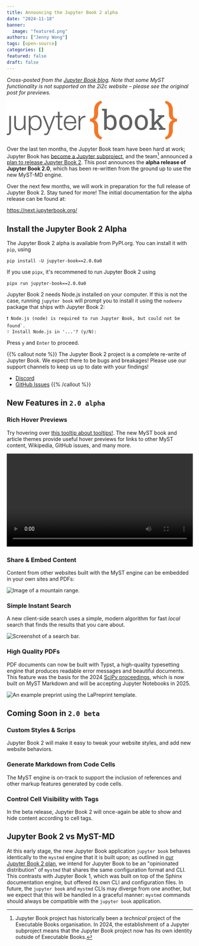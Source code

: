```yaml
---
title: Announcing the Jupyter Book 2 alpha
date: "2024-11-18"
banner:
  image: "featured.png"
authors: ["Jenny Wong"]
tags: [open-source]
categories: []
featured: false
draft: false
---
```


*Cross-posted from the [Jupyter Book blog](blog.jupyterbook.org/). Note that some MyST functionality is not supported on the 2i2c website – please see the original post for previews.*

![Jupyter Book 2 logo](featured.png)

Over the last ten months, the Jupyter Book team have been hard at work; Jupyter Book has [become a Jupyter subproject](https://github.com/jupyter/governance/pull/229), and the team[^jb-eb] announced a [plan to release Jupyter Book 2][plan]. This post announces the **alpha release of Jupyter Book 2.0**, which has been re-written from the ground up to use the new MyST-MD engine.

Over the next few months, we will work in preparation for the full release of Jupyter Book 2. Stay tuned for more! The initial documentation for the alpha release can be found at:

<https://next.jupyterbook.org/>

## Install the Jupyter Book 2 Alpha

The Jupyter Book 2 alpha is available from PyPI.org. You can install it with `pip`, using

```shell
pip install -U jupyter-book==2.0.0a0
```

If you use `pipx`, it's recommened to run Jupyter Book 2 using

```shell
pipx run jupyter-book==2.0.0a0
```

Jupyter Book 2 needs Node.js installed on your computer. If this is not the case, running `jupyter book` will prompt you to install it using the `nodeenv` package that ships with Jupyter Book 2:

```
❗ Node.js (node) is required to run Jupyter Book, but could not be found`.
❔ Install Node.js in '...'? (y/N):
```

Press `y` and `Enter` to proceed.

{{% callout note %}}
The Jupyter Book 2 project is a complete re-write of Jupyter Book. We expect there to be bugs and breakages! Please use our support channels to keep us up to date with your findings!

- [Discord](https://discord.mystmd.org/)
- [GitHub Issues](https://github.com/jupyter-book/jupyter-book/issues/new?template=prerelease.yml)
{{% /callout %}}

## New Features in `2.0 alpha`

### Rich Hover Previews

Try hovering over [this tooltip about tooltips!](https://en.wikipedia.org/wiki/Tooltip). The new MyST book and article themes provide useful hover previews for links to other MyST content, Wikipedia, GitHub issues, and many more.

<video width="100%" autoplay>
    <source src="https://github.com/jupyter-book/blog/raw/refs/heads/main/media/hover-previews.mp4" type="video/mp4">
</video>

### Share & Embed Content

Content from other websites built with the MyST engine can be embedded in your own sites and PDFs:

![Image of a mountain range.](https://cdn.curvenote.com/0192bff5-9c9d-722f-92bf-e702aa8e1f46/public/c8830546aa82907becb6cd46c414a80c.webp "Cross-referenced content can easily be embedded and re-captioned into other pages and projects, such as this figure to <xref:guide#mylabel>.")

### Simple Instant Search

A new client-side search uses a simple, modern algorithm for fast _local_ search that finds the results that you care about.

![Screenshot of a search bar.](https://github.com/jupyter-book/blog/blob/main/media/search.png?raw=true "Client-side search uses simple, modern, [Algolia](https://algolia.com)-inspired search algorithm to provide _useful_ search results. We will be iterating on this in the near future for even richer search results!")

### High Quality PDFs

PDF documents can now be built with Typst, a high-quality typesetting engine that produces readable error messages and beautiful documents. This feature was the basis for the 2024 [SciPy proceedings][proceedings], which is now built on MyST Markdown and will be accepting Jupyter Notebooks in 2025.

![An example preprint using the LaPreprint template.](https://raw.githubusercontent.com/rowanc1/LaPreprint/68f5ccbf1e1e26819149bcea1d547dfdfc5ceecd/example/files/screenshot.png "Example of the LaPreprint Typst template for rendering PDFs from Jupyter Book (via the MyST Engine).")

## Coming Soon in `2.0 beta`

### Custom Styles & Scrips

Jupyter Book 2 will make it easy to tweak your website styles, and add new website behaviors.

### Generate Markdown from Code Cells

The MyST engine is on-track to support the inclusion of references and other markup features generated by code cells.

### Control Cell Visibility with Tags

In the beta release, Jupyter Book 2 will once-again be able to show and hide content according to cell tags.

## Jupyter Book 2 vs MyST-MD

At this early stage, the new Jupyter Book application `jupyter book` behaves identically to the `mystmd` engine that it is built upon; as outlined in [our Jupyter Book 2 plan][plan], we intend for Jupyter Book to be an "opinionated distribution" of `mystmd` that shares the same configuration format and CLI. This contrasts with Jupyter Book 1, which was built on top of the Sphinx documentation engine, but offered its own CLI and configuration files. In future, the `jupyter book` and `mystmd` CLIs may diverge from one another, but we expect that this will be handled in a graceful manner: `mystmd` commands should always be compatible with the `jupyter book` application.

[proceedings]: https://proceedings.scipy.org
[plan]: https://executablebooks.org/en/latest/blog/2024-05-20-jupyter-book-myst/

[^jb-eb]: Jupyter Book project has historically been a _technical_ project of the Executable Books organisation. In 2024, the establishment of a Jupyter subproject means that the Jupyter Book project now has its own identity outside of Executable Books.
